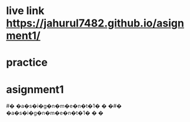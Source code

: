 # live link https://jahurul7482.github.io/asignment1/
# practice
# asignment1
#� �a�s�i�g�n�m�e�n�t�1�
�
�#� �a�s�i�g�n�m�e�n�t�1�
�
�
